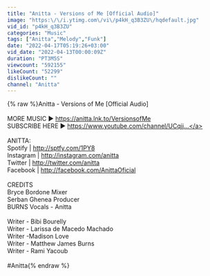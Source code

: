```yaml
---
title: "Anitta - Versions of Me [Official Audio]"
image: "https:\/\/i.ytimg.com\/vi\/p4kH_q3B3ZU\/hqdefault.jpg"
vid_id: "p4kH_q3B3ZU"
categories: "Music"
tags: ["Anitta","Melody","Funk"]
date: "2022-04-17T05:19:26+03:00"
vid_date: "2022-04-13T00:00:09Z"
duration: "PT3M5S"
viewcount: "592155"
likeCount: "52299"
dislikeCount: ""
channel: "Anitta"
---
```

{% raw %}Anitta - Versions of Me [Official Audio]<br /><br />MORE MUSIC ▶ <a rel="nofollow" target="blank" href="https://anitta.lnk.to/VersionsofMe">https://anitta.lnk.to/VersionsofMe</a><br />SUBSCRIBE HERE ▶ <a rel="nofollow" target="blank" href="https://www.youtube.com/channel/UCqjj...">https://www.youtube.com/channel/UCqjj...</a><br /><br />ANITTA: <br />Spotify | <a rel="nofollow" target="blank" href="http://sptfy.com/1PY8">http://sptfy.com/1PY8</a> <br />Instagram | <a rel="nofollow" target="blank" href="http://instagram.com/anitta">http://instagram.com/anitta</a> <br />Twitter | <a rel="nofollow" target="blank" href="http://twitter.com/anitta">http://twitter.com/anitta</a> <br />Facebook | <a rel="nofollow" target="blank" href="http://facebook.com/AnittaOficial">http://facebook.com/AnittaOficial</a><br /><br />CREDITS<br />Bryce Bordone Mixer<br />Serban Ghenea Producer<br />BURNS Vocals - Anitta<br /><br />Writer - Bibi Bourelly <br />Writer - Larissa de Macedo Machado<br />Writer  -Madison Love <br />Writer - Matthew James Burns <br />Writer - Rami Yacoub<br /><br />#Anitta{% endraw %}

